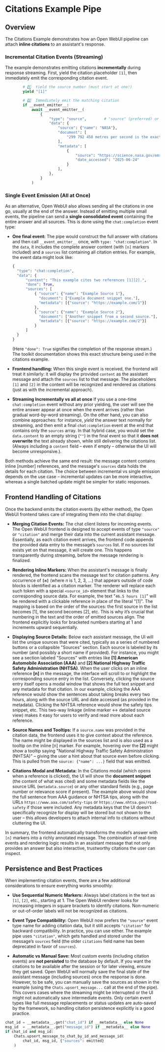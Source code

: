 # Citations Example Pipe

## Overview

The Citations Example demonstrates how an Open WebUI pipeline can attach **inline citations** to an assistant's response.

### Incremental Citation Events (Streaming)

The example demonstrates emitting citations **incrementally** during response streaming. First, yield the citation placeholder `[1]`, then immediately emit the corresponding citation event.

```python
        # 1️⃣  Yield the source number (must start at one!)
        yield "[1]"

        # 2️⃣  Immediately emit the matching citation
        if __event_emitter__:
            await __event_emitter__(
                {
                    "type": "source",        # "source" (preferred) or "citation"
                    "data": {
                        "source": {"name": "NASA"},
                        "document": [
                            "299 792 458 metres per second is the exact speed of light in vacuum."
                        ],
                        "metadata": [
                            {
                                "source": "https://science.nasa.gov/ems/03_movinglight/",
                                "date_accessed": "2025-06-24"
                            }
                        ],
                    },
                }
            )
```

### Single Event Emission (All at Once)

As an alternative, Open WebUI also allows sending all the citations in one go, usually at the end of the answer. Instead of emitting multiple small events, the pipeline can send a **single consolidated event** containing the entire answer and all sources. This is done using the `chat:completion` event type:

* **One final event:** The pipe would construct the full answer with citations and then call `__event_emitter__` once, with `type: "chat:completion"`. In the `data`, it includes the complete answer content (with `[n]` markers included) and a `sources` list containing all citation entries. For example, the event data might look like:

  ```python
  {
    "type": "chat:completion",
    "data": {
        "content": "This example cites two references [1][2].",
        "done": True,
        "sources": [
            { "source": {"name": "Example Source 1"},
              "document": ["Example document snippet one."],
              "metadata": [{"source": "https://example.com/1"}]
            },
            { "source": {"name": "Example Source 2"},
              "document": ["Another snippet from a second source."],
              "metadata": [{"source": "https://example.com/2"}]
            }
        ]
    }
  }
  ```

  (Here `"done": True` signifies the completion of the response stream.) The toolkit documentation shows this exact structure being used in the citations example.

* **Frontend handling:** When this single event is received, the frontend will treat it similarly: it will display the provided `content` as the assistant message and attach the `sources` list to that message. The placeholders `[1]` and `[2]` in the content will be recognized and rendered as citations (just as with the incremental approach).

* **Streaming Incrementally vs all at once** If you use a one-time `chat:completion` event without any prior yielding, the user will see the entire answer appear at once when the event arrives (rather than gradual word-by-word streaming). On the other hand, you can also combine approaches: for instance, *yield* the answer text normally for streaming, and then emit a final `chat:completion` event at the end that contains only the `sources` array. In that hybrid case, you would set the `data.content` to an empty string (`""`) in the final event so that it **does not overwrite** the text already shown, while still delivering the citations list. (Always including a `content` field – even if empty – otherwise the UI will become unresponsive.).

Both methods achieve the same end result: the message content contains inline \[number] references, and the message's `sources` data holds the details for each citation. The choice between incremental vs single emission depends on the use case – incremental updates can be more interactive, whereas a single batched update might be simpler for static responses.

## Frontend Handling of Citations

Once the backend emits the citation events (by either method), the Open WebUI frontend takes care of integrating them into the chat display:

* **Merging Citation Events:** The chat client listens for incoming events. The Open WebUI frontend is designed to accept events of type `"source"` or `"citation"` and merge their data into the current assistant message. Essentially, as each citation event arrives, the frontend code appends the provided data entry to the message’s `sources` list. If no sources list exists yet on that message, it will create one. This happens transparently during streaming, before the message rendering is finalized.

* **Rendering Inline Markers:** When the assistant's message is finally rendered, the frontend scans the message text for citation patterns. Any occurrence of **`[n]`** (where *n* is 1, 2, 3, ...) that appears outside of code blocks is identified as a citation marker. The renderer will replace each such token with a special `<source_id>` element that links to the corresponding source data. For example, the text "`46.5 hours [1]`" will be rendered with a clickable reference in place of the literal "\[1]". The mapping is based on the order of the sources: the first source in the list becomes \[1], the second becomes \[2], etc. This is why it’s crucial that numbering in the text and the order of emitted sources align. The frontend explicitly looks for bracketed numbers starting at 1 and increments upward sequentially.

* **Displaying Source Details:** Below each assistant message, the UI will list the unique sources that were cited, typically as a series of numbered buttons or a collapsible "Sources" section. Each source is labeled by its number (and possibly a short name if provided). For instance, you might see a section labeled "Sources" with entries like **\[1] American Automobile Association (AAA)** and **\[2] National Highway Traffic Safety Administration (NHTSA)**. When the user clicks on an inline reference **\[n]** in the message, the interface will scroll to or highlight the corresponding source entry in the list. Conversely, clicking the source entry itself opens a modal window that shows the full text snippet and any metadata for that citation. In our example, clicking the AAA reference would show the sentences about taking breaks every two hours, along with the source URL and date accessed (as provided in the metadata). Clicking the NHTSA reference would show the safety tips snippet, etc. This two-way linkage (inline marker ↔ detailed source view) makes it easy for users to verify and read more about each reference.

* **Source Names and Tooltips:** If a `source.name` was provided in the citation data, the frontend uses it to give context about the reference. The name might be displayed in the sources list and is also used as a tooltip on the inline \[n] marker. For example, hovering over the **\[2]** might show a tooltip saying "National Highway Traffic Safety Administration (NHTSA)" – giving the user a hint about that source even before clicking. This is pulled from the `source: {"name": ...}` field that was emitted.

* **Citations Modal and Metadata:** In the Citations modal (which opens when a reference is clicked), the UI will show the **document snippet** (the content of what was cited) and some metadata fields like the source URL (`metadata.source`) or any other standard fields (e.g., page number or relevance score if present). The example above would show the full sentence from AAA guidance or NHTSA tips, along with the URLs `https://www.aaa.com/safety-tips` or `https://www.nhtsa.gov/road-safety` if those were included. Any metadata keys that the UI doesn't specifically recognize for display will be stored but not shown to the user – this allows developers to attach internal info to citations without cluttering the UI.

In summary, the frontend automatically transforms the model’s answer with `[n]` markers into a richly annotated message. The combination of real-time events and rendering logic results in an assistant message that not only provides an answer but also interactive, trustworthy citations the user can inspect.

## Persistence and Best Practices

When implementing citation events, there are a few additional considerations to ensure everything works smoothly:

* **Use Sequential Numeric Markers:** Always label citations in the text as `[1]`, `[2]`, etc., starting at 1. The Open WebUI renderer looks for increasing integers in square brackets to identify citations. Non-numeric or out-of-order labels will not be recognized as citations.

* **Event Type Compatibility:** Open WebUI now prefers the `"source"` event type name for adding citation data, but it still accepts `"citation"` for backward compatibility. In practice, you can use either. The example pipe uses `"citation"`, which gets handled and stored under the message’s `sources` field (the older `citations` field name has been deprecated in favor of `sources`).

* **Automatic vs Manual Save:** Most custom events (including citation events) are **not persisted** to the database by default. If you want the citations to be available after the session or for later viewing, ensure they get saved. Open WebUI will normally save the final state of the assistant message (including sources) once the response is done. However, to be safe, you can manually save the sources as shown in the example (using the `Chats.upsert_message...` call at the end of the pipe). This covers cases where the streaming might be interrupted or the UI might not automatically save intermediate events. Only certain event types like full message replacements or status updates are auto-saved by the framework, so handling citation persistence explicitly is a good practice.

```python
chat_id = __metadata__.get("chat_id") if __metadata__ else None
msg_id  = __metadata__.get("message_id") if __metadata__ else None
if chat_id and msg_id:
    Chats.upsert_message_to_chat_by_id_and_message_id(
        chat_id, msg_id, {"sources": emitted}
    )
```
